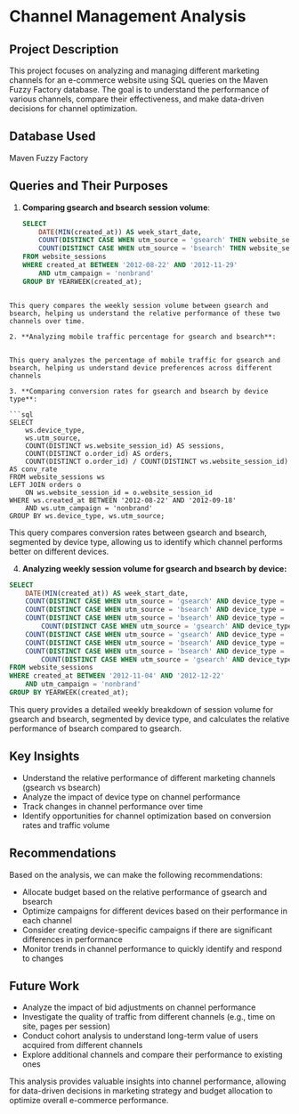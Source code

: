 # Channel Management Analysis

## Project Description

This project focuses on analyzing and managing different marketing channels for an e-commerce website using SQL queries on the Maven Fuzzy Factory database. The goal is to understand the performance of various channels, compare their effectiveness, and make data-driven decisions for channel optimization.

## Database Used

Maven Fuzzy Factory

## Queries and Their Purposes

1. **Comparing gsearch and bsearch session volume**:
   ```sql
   SELECT 
       DATE(MIN(created_at)) AS week_start_date,
       COUNT(DISTINCT CASE WHEN utm_source = 'gsearch' THEN website_session_id END) AS gsearch_sessions,
       COUNT(DISTINCT CASE WHEN utm_source = 'bsearch' THEN website_session_id END) AS bsearch_sessions
   FROM website_sessions
   WHERE created_at BETWEEN '2012-08-22' AND '2012-11-29' 
       AND utm_campaign = 'nonbrand'
   GROUP BY YEARWEEK(created_at);
``` 

This query compares the weekly session volume between gsearch and bsearch, helping us understand the relative performance of these two channels over time.

2. **Analyzing mobile traffic percentage for gsearch and bsearch**:


This query analyzes the percentage of mobile traffic for gsearch and bsearch, helping us understand device preferences across different channels

3. **Comparing conversion rates for gsearch and bsearch by device type**:

```sql
SELECT 
    ws.device_type, 
    ws.utm_source,
    COUNT(DISTINCT ws.website_session_id) AS sessions,
    COUNT(DISTINCT o.order_id) AS orders,
    COUNT(DISTINCT o.order_id) / COUNT(DISTINCT ws.website_session_id) AS conv_rate 
FROM website_sessions ws
LEFT JOIN orders o
    ON ws.website_session_id = o.website_session_id
WHERE ws.created_at BETWEEN '2012-08-22' AND '2012-09-18' 
    AND ws.utm_campaign = 'nonbrand' 
GROUP BY ws.device_type, ws.utm_source;
```

This query compares conversion rates between gsearch and bsearch, segmented by device type, allowing us to identify which channel performs better on different devices.

4. **Analyzing weekly session volume for gsearch and bsearch by device:**

```sql
SELECT 
    DATE(MIN(created_at)) AS week_start_date,
    COUNT(DISTINCT CASE WHEN utm_source = 'gsearch' AND device_type = 'desktop' THEN website_session_id END) AS g_dtop_sessions, 
    COUNT(DISTINCT CASE WHEN utm_source = 'bsearch' AND device_type = 'desktop' THEN website_session_id END) AS b_dtop_sessions, 
    COUNT(DISTINCT CASE WHEN utm_source = 'bsearch' AND device_type = 'desktop' THEN website_session_id END) / 
        COUNT(DISTINCT CASE WHEN utm_source = 'gsearch' AND device_type = 'desktop' THEN website_session_id END) AS b_pct_of_g_dtop, 
    COUNT(DISTINCT CASE WHEN utm_source = 'gsearch' AND device_type = 'mobile' THEN website_session_id END) AS g_mob_sessions, 
    COUNT(DISTINCT CASE WHEN utm_source = 'bsearch' AND device_type = 'mobile' THEN website_session_id END) AS b_mob_sessions, 
    COUNT(DISTINCT CASE WHEN utm_source = 'bsearch' AND device_type = 'mobile' THEN website_session_id END) / 
        COUNT(DISTINCT CASE WHEN utm_source = 'gsearch' AND device_type = 'mobile' THEN website_session_id END) AS b_pct_of_g_mob
FROM website_sessions
WHERE created_at BETWEEN '2012-11-04' AND '2012-12-22' 
    AND utm_campaign = 'nonbrand'
GROUP BY YEARWEEK(created_at);
```
This query provides a detailed weekly breakdown of session volume for gsearch and bsearch, segmented by device type, and calculates the relative performance of bsearch compared to gsearch.

## Key Insights

* Understand the relative performance of different marketing channels (gsearch vs bsearch)
* Analyze the impact of device type on channel performance
* Track changes in channel performance over time
* Identify opportunities for channel optimization based on conversion rates and traffic volume

## Recommendations
Based on the analysis, we can make the following recommendations:

* Allocate budget based on the relative performance of gsearch and bsearch
* Optimize campaigns for different devices based on their performance in each channel
* Consider creating device-specific campaigns if there are significant differences in performance
* Monitor trends in channel performance to quickly identify and respond to changes

## Future Work

* Analyze the impact of bid adjustments on channel performance
* Investigate the quality of traffic from different channels (e.g., time on site, pages per session)
* Conduct cohort analysis to understand long-term value of users acquired from different channels
* Explore additional channels and compare their performance to existing ones

This analysis provides valuable insights into channel performance, allowing for data-driven decisions in marketing strategy and budget allocation to optimize overall e-commerce performance.

